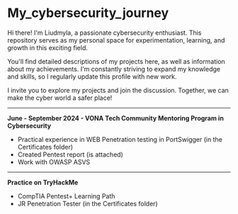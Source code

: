 # My_cybersecurity_journey
Hi there! I'm Liudmyla, a passionate cybersecurity enthusiast. This repository serves as my personal space for experimentation, learning, and growth in this exciting field.

You'll find detailed descriptions of my projects here, as well as information about my achievements. I'm constantly striving to expand my knowledge and skills, so I regularly update this profile with new work.

I invite you to explore my projects and join the discussion. Together, we can make the cyber world a safer place!

_______________________________________________________
**June - September 2024 - VONA Tech Community Mentoring Program in Cybersecurity**
- Practical experience in WEB Penetration testing in PortSwigger (in the Certificates folder)
- Created Pentest report (is attached)
- Work with OWASP ASVS

________________________________________________________
**Practice on TryHackMe**
- CompTIA Pentest+ Learning Path
- JR Penetration Tester (in the Certificates folder)

